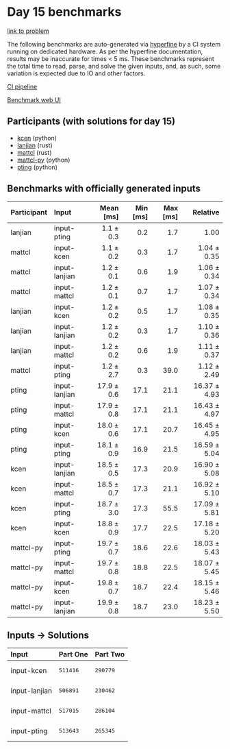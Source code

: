 # Day 15 benchmarks

[link to problem](https://adventofcode.com/2023/day/15)

The following benchmarks are auto-generated via
[hyperfine](https://github.com/sharkdp/hyperfine) by a CI system running on
dedicated hardware. As per the hyperfine documentation, results may be
inaccurate for times < 5 ms. These benchmarks represent the total time to read,
parse, and solve the given inputs, and, as such, some variation is expected due
to IO and other factors.

[CI pipeline](http://ci.papercode.net:8080/teams/main/pipelines/aoc2023)

[Benchmark web UI](https://aoc.ancalagon.black)


## Participants (with solutions for day 15)

- [kcen](https://github.com/kcen/aoc2023) (python)
- [lanjian](https://github.com/lanjian/aoc-2023) (rust)
- [mattcl](https://github.com/mattcl/aoc2023) (rust)
- [mattcl-py](https://github.com/mattcl/aoc2023-py) (python)
- [pting](https://github.com/pting/aoc2023) (python)


## Benchmarks with officially generated inputs

| Participant | Input | Mean [ms] | Min [ms] | Max [ms] | Relative |
|:---|:---|---:|---:|---:|---:|
| lanjian | input-pting | 1.1 ± 0.3 | 0.2 | 1.7 | 1.00 |
| mattcl | input-kcen | 1.1 ± 0.2 | 0.3 | 1.7 | 1.04 ± 0.35 |
| mattcl | input-lanjian | 1.2 ± 0.1 | 0.6 | 1.9 | 1.06 ± 0.34 |
| mattcl | input-mattcl | 1.2 ± 0.1 | 0.7 | 1.7 | 1.07 ± 0.34 |
| lanjian | input-kcen | 1.2 ± 0.2 | 0.5 | 1.7 | 1.08 ± 0.35 |
| lanjian | input-lanjian | 1.2 ± 0.2 | 0.3 | 1.7 | 1.10 ± 0.36 |
| lanjian | input-mattcl | 1.2 ± 0.2 | 0.6 | 1.9 | 1.11 ± 0.37 |
| mattcl | input-pting | 1.2 ± 2.7 | 0.3 | 39.0 | 1.12 ± 2.49 |
| pting | input-lanjian | 17.9 ± 0.6 | 17.1 | 21.1 | 16.37 ± 4.93 |
| pting | input-mattcl | 17.9 ± 0.8 | 17.1 | 21.1 | 16.43 ± 4.97 |
| pting | input-kcen | 18.0 ± 0.6 | 17.1 | 20.7 | 16.45 ± 4.95 |
| pting | input-pting | 18.1 ± 0.9 | 16.9 | 21.5 | 16.59 ± 5.04 |
| kcen | input-lanjian | 18.5 ± 0.5 | 17.3 | 20.9 | 16.90 ± 5.08 |
| kcen | input-mattcl | 18.5 ± 0.7 | 17.3 | 21.1 | 16.92 ± 5.10 |
| kcen | input-pting | 18.7 ± 3.0 | 17.3 | 55.5 | 17.09 ± 5.81 |
| kcen | input-kcen | 18.8 ± 0.9 | 17.7 | 22.5 | 17.18 ± 5.20 |
| mattcl-py | input-pting | 19.7 ± 0.7 | 18.6 | 22.6 | 18.03 ± 5.43 |
| mattcl-py | input-mattcl | 19.7 ± 0.8 | 18.8 | 22.5 | 18.07 ± 5.45 |
| mattcl-py | input-kcen | 19.8 ± 0.7 | 18.7 | 22.4 | 18.15 ± 5.46 |
| mattcl-py | input-lanjian | 19.9 ± 0.8 | 18.7 | 23.0 | 18.23 ± 5.50 |


## Inputs -> Solutions

| Input | Part One | Part Two |
|:---|:---|:---|
|input-kcen|<pre>511416</pre>|<pre>290779</pre>|
|input-lanjian|<pre>506891</pre>|<pre>230462</pre>|
|input-mattcl|<pre>517015</pre>|<pre>286104</pre>|
|input-pting|<pre>513643</pre>|<pre>265345</pre>|